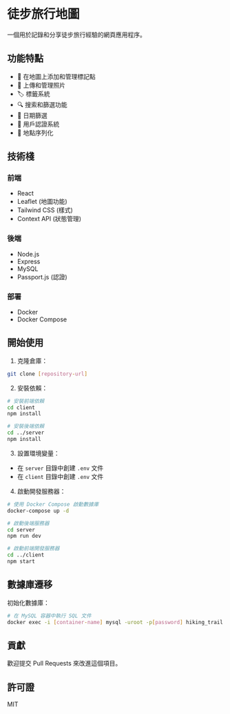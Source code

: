 # 徒步旅行地圖

一個用於記錄和分享徒步旅行經驗的網頁應用程序。

## 功能特點

- 📍 在地圖上添加和管理標記點
- 📸 上傳和管理照片
- 🏷️ 標籤系統
- 🔍 搜索和篩選功能
- 📅 日期篩選
- 👤 用戶認證系統
- 📝 地點序列化

## 技術棧

### 前端
- React
- Leaflet (地圖功能)
- Tailwind CSS (樣式)
- Context API (狀態管理)

### 後端
- Node.js
- Express
- MySQL
- Passport.js (認證)

### 部署
- Docker
- Docker Compose

## 開始使用

1. 克隆倉庫：
```bash
git clone [repository-url]
```

2. 安裝依賴：
```bash
# 安裝前端依賴
cd client
npm install

# 安裝後端依賴
cd ../server
npm install
```

3. 設置環境變量：
- 在 `server` 目錄中創建 `.env` 文件
- 在 `client` 目錄中創建 `.env` 文件

4. 啟動開發服務器：
```bash
# 使用 Docker Compose 啟動數據庫
docker-compose up -d

# 啟動後端服務器
cd server
npm run dev

# 啟動前端開發服務器
cd ../client
npm start
```

## 數據庫遷移

初始化數據庫：
```bash
# 在 MySQL 容器中執行 SQL 文件
docker exec -i [container-name] mysql -uroot -p[password] hiking_trail < database.sql
```

## 貢獻

歡迎提交 Pull Requests 來改進這個項目。

## 許可證

MIT 
